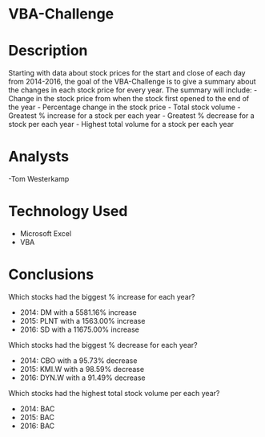 # VBA-Challenge

# Description

Starting with data about stock prices for the start and close of each day from 2014-2016, the goal of the VBA-Challenge is to give a summary about the changes in each stock price for every year. The summary will include:
      - Change in the stock price from when the stock first opened to the end of the year
      - Percentage change in the stock price
      - Total stock volume
      - Greatest % increase for a stock per each year
      - Greatest % decrease for a stock per each year
      - Highest total volume for a stock per each year

# Analysts
  -Tom Westerkamp

# Technology Used
  - Microsoft Excel
  - VBA

# Conclusions

Which stocks had the biggest % increase for each year?
  - 2014: DM with a 5581.16% increase
  - 2015: PLNT with a 1563.00% increase
  - 2016: SD with a 11675.00% increase

Which stocks had the biggest % decrease for each year?
  - 2014: CBO with a 95.73% decrease
  - 2015: KMI.W with a 98.59% decrease
  - 2016: DYN.W with a 91.49% decrease

Which stocks had the highest total stock volume per each year?
  - 2014: BAC
  - 2015: BAC
  - 2016: BAC
    
